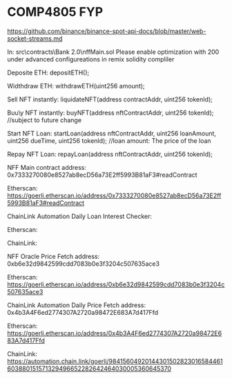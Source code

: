# COMP4805 FYP

https://github.com/binance/binance-spot-api-docs/blob/master/web-socket-streams.md

In: src\contracts\Bank 2.0\nffMain.sol
Please enable optimization with 200 under advanced configureations in remix solidity compliler

Deposite ETH: depositETH();

Widthdraw ETH: withdrawETH(uint256 amount);

Sell NFT instantly: liquidateNFT(address contractAddr, uint256 tokenId);

Buu\y NFT instantly: buyNFT(address nftContractAddr, uint256 tokenId); //subject to future change

Start NFT Loan: startLoan(address nftContractAddr, uint256 loanAmount, uint256 dueTime, uint256 tokenId); //loan amount: The price of the loan

Repay NFT Loan: repayLoan(address nftContractAddr, uint256 tokenId);

NFF Main contract address: 0x7333270080e8527ab8ecD56a73E2ff5993B81aF3#readContract

Etherscan: https://goerli.etherscan.io/address/0x7333270080e8527ab8ecD56a73E2ff5993B81aF3#readContract

ChainLink Automation Daily Loan Interest Checker:

Etherscan:

ChainLink:

NFF Oracle Price Fetch address: 0xb6e32d9842599cdd7083b0e3f3204c507635ace3

Etherscan: https://goerli.etherscan.io/address/0xb6e32d9842599cdd7083b0e3f3204c507635ace3

ChainLink Automation Daily Price Fetch address: 0x4b3A4F6ed2774307A2720a98472E683A7d417Ffd

Etherscan: https://goerli.etherscan.io/address/0x4b3A4F6ed2774307A2720a98472E683A7d417Ffd

ChainLink: https://automation.chain.link/goerli/98415604920144301502823016584461603880151571329496652282642464030005360645370
